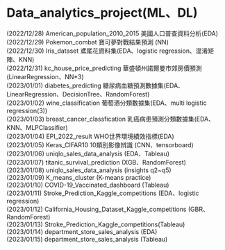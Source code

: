 # Data_analytics_project(ML、DL)  

(2022/12/28) American_population_2010_2015 美國人口普查資料分析(EDA) \
(2022/12/29) Pokemon_combat 寶可夢對戰結果預測 (NN)  
(2022/12/30) Iris_dataset 鳶尾花資料集(EDA、logistic regression、混淆矩陣、KNN)  
(2022/12/31) kc_house_price_predicting 華盛頓州諾爾曼市郊房價預測(LinearRegression、NN*3)  
(2023/01/01) diabetes_predicting 糖尿病血糖預測數據集(EDA、LinearRegression、DecisionTree、RandomForest)  
(2023/01/02) wine_classification 葡萄酒分類數據集(EDA、multi logistic regression(3))  
(2023/01/03) breast_cancer_classfication 乳癌病患預測分類數據集(EDA、KNN、MLPClassifier)   
(2023/01/04) EPI_2022_result  WHO世界環境績效指標(EDA)  
(2023/01/05) Keras_CIFAR10  10類別影像辨識 (CNN、tensorboard)  
(2023/01/06) uniqlo_sales_data_analysis (EDA、Tableau)  
(2023/01/07) titanic_survival_prediction (XGB、RandomForest)  
(2023/01/08) uniqlo_sales_data_analysis (insights q2~q5)  
(2023/01/09) K_means_cluster (K-means practice)  
(2023/01/10) COVID-19_Vaccinated_dashboard (Tableau)  
(2023/01/11) Stroke_Prediction_Kaggle_competitions (EDA、logistic regression)  
(2023/01/12) California_Housing_Dataset_Kaggle_competitions (GBR、RandomForest)  
(2023/01/13) Stroke_Prediction_Kaggle_competitions(Tableau)  
(2023/01/14) department_store_sales_analysis (EDA)  
(2023/01/15) department_store_sales_analysis (Tableau)  
